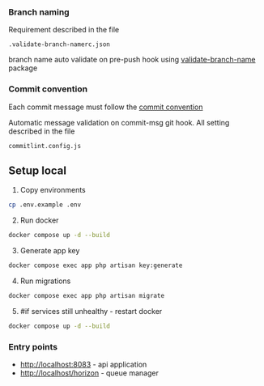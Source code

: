 ### Branch naming
Requirement described in the file
```
.validate-branch-namerc.json
```
branch name auto validate on pre-push hook using
[validate-branch-name](https://www.npmjs.com/package/validate-branch-name
) package

### Commit convention
Each commit message must follow the [commit convention](https://www.conventionalcommits.org/)

Automatic message validation on commit-msg git hook.
All setting described in the file
```
commitlint.config.js
```

## Setup local
1) Copy environments
```sh
cp .env.example .env
```
2) Run docker
```sh
docker compose up -d --build
```
3) Generate app key
```sh 
docker compose exec app php artisan key:generate
```
4) Run migrations
```sh 
docker compose exec app php artisan migrate
```
5) #if services still unhealthy - restart docker
```sh 
docker compose up -d --build
```

### Entry points
* [http://localhost:8083](http://localhost/) - api application
* [http://localhost/horizon](http://localhost/horizon) - queue manager
